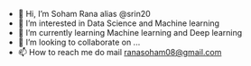 - 👋 Hi, I’m Soham Rana alias @srin20
- 👀 I’m interested in Data Science and Machine learning
- 🌱 I’m currently learning Machine learning and Deep learning
- 💞️ I’m looking to collaborate on ...
- 📫 How to reach me do mail ranasoham08@gmail.com

<!---
srin20/srin20 is a ✨ special ✨ repository because its `README.md` (this file) appears on your GitHub profile.
You can click the Preview link to take a look at your changes.
--->
